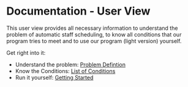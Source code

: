 # Documentation - User View
This user view provides all necessary information to understand the problem
of automatic staff scheduling, to know all conditions that our program tries to meet
and to use our program (light version) yourself.

Get right into it:

- Understand the problem: [Problem Defintion](/user-view/problem-definition)
- Know the Conditions: [List of Conditions](/user-view/conditions)
- Run it yourself: [Getting Started]((/user-view/getting-started-light-version))
